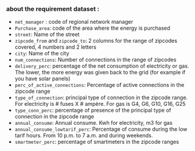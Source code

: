 ### about the requirement dataset : 
- ```net_manager``` : code of regional network manager
- ```Purchase_area```: code of the area where the energy is purchased
- ```street```: Name of the street
- ```zipcode_from``` and ```zipcode_to```: 2 columns for the range of zipcodes covered, 4 numbers and 2 letters
- ```city```: Name of the city
- ```num_connections```: Number of connections in the range of zipcodes
- ```delivery_perc```: percentage of the net consumption of electricity or gas. The lower, the
more energy was given back to the grid (for example if you have solar panels)
- ```perc_of_active_connections```: Percentage of active connections in the zipcode range
- ```type_of_connection```: principal type of connection in the zipcode range. For electricity
is # fuses X # ampère. For gas is G4, G6, G10, G16, G25
- ```type_conn_perc```: percentage of presence of the principal type of connection in the
zipcode range
- ```annual_consume```: Annual consume. Kwh for electricity, m3 for gas
- ```annual_consume_lowtarif_perc```: Percentage of consume during the low tarif hours.
From 10 p.m. to 7 a.m. and during weekends.
- ```smartmeter_perc```: percentage of smartmeters in the zipcode ranges
